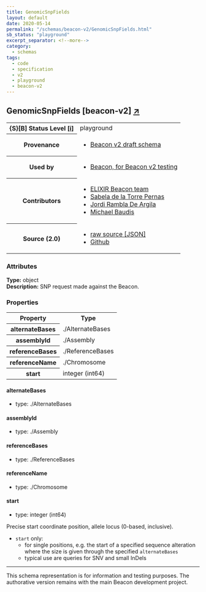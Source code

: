 ```yaml
---
title: GenomicSnpFields
layout: default
date: 2020-05-14
permalink: "/schemas/beacon-v2/GenomicSnpFields.html"
sb_status: "playground"
excerpt_separator: <!--more-->
category:
  - schemas
tags:
  - code
  - specification
  - v2
  - playground
  - beacon-v2
---
```


<div id="schema-header-title">
  <h2>GenomicSnpFields <span id="schema-header-title-project">[beacon-v2] <a href="https://github.com/ga4gh-beacon/specification-v2-test-schemas" target="_BLANK">&nearr;</a></span> </h2>
</div>

<table id="schema-header-table">
  <tr>
    <th>{S}[B] Status Level <a href="https://schemablocks.org/about/sb-status-levels.html">[i]</a></th>
    <td><div id="schema-header-status">playground</div></td>
  </tr>

  <tr>
    <th>Provenance</th>
    <td>
      <ul>
<li><a href="https://github.com/ga4gh-beacon/specification-v2">Beacon v2 draft schema</a></li>
      </ul>
    </td>
  </tr>
  <tr>
    <th>Used by</th>
    <td>
      <ul>
<li><a href="https://github.com/ga4gh-beacon/specification-v2">Beacon, for Beacon v2 testing</a></li>
      </ul>
    </td>
  </tr>

<!--more-->

  <tr>
    <th>Contributors</th>
    <td>
      <ul>
<li><a href="https://beacon-project.io/categories/people.html">ELIXIR Beacon team</a></li>
<li><a href="https://beacon-project.io/people/Sabela-de-la-Torre/">Sabela de la Torre Pernas</a></li>
<li><a href="https://beacon-project.io/people/Jordi-Rambla/">Jordi Rambla De Argila</a></li>
<li><a href="https://orcid.org/0000-0002-9903-4248">Michael Baudis</a></li>
      </ul>
    </td>
  </tr>
  <tr>
    <th>Source (2.0)</th>
    <td>
      <ul>
        <li><a href="current/GenomicSnpFields.json" target="_BLANK">raw source [JSON]</a></li>
        <li><a href="https://github.com/ga4gh-beacon/specification-v2-test-schemas/blob/master/schemas/GenomicSnpFields.yaml" target="_BLANK">Github</a></li>
      </ul>
    </td>
  </tr>
</table>

<div id="schema-attributes-title">
  <h3>Attributes</h3>
</div>

  
__Type:__ object  
__Description:__ SNP request made against the Beacon.

### Properties

<table id="schema-properties-table">
  <tr>
    <th>Property</th>
    <th>Type</th>
  </tr>
  <tr>
    <th>alternateBases</th>
    <td>./AlternateBases</td>
  </tr>
  <tr>
    <th>assemblyId</th>
    <td>./Assembly</td>
  </tr>
  <tr>
    <th>referenceBases</th>
    <td>./ReferenceBases</td>
  </tr>
  <tr>
    <th>referenceName</th>
    <td>./Chromosome</td>
  </tr>
  <tr>
    <th>start</th>
    <td>integer (int64)</td>
  </tr>

</table>


#### alternateBases

* type: ./AlternateBases




#### assemblyId

* type: ./Assembly




#### referenceBases

* type: ./ReferenceBases




#### referenceName

* type: ./Chromosome




#### start

* type: integer (int64)

Precise start coordinate position, allele locus (0-based, 
inclusive).
* `start` only:
  - for single positions, e.g. the start of a specified sequence 
  alteration where the size is given through the specified 
  `alternateBases`
  - typical use are queries for SNV and small InDels


<hr/>
<div id="schema-footer">
This schema representation is for information and testing purposes. The authorative 
version remains with the main Beacon development project.
</div>


